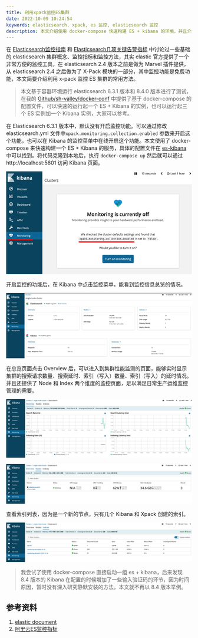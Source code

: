 ```yaml
---
title: 利用xpack监控ES集群
date: 2022-10-09 10:24:54
keywords: elasticsearch, xpack, es 监控, elasticsearch 监控
description: 本文介绍使用 docker-compose 快速构建 ES + kibana 的环境，并且介绍利用 xpack 监控 ES 集群运行情况。
---
```


在 [Elasticsearch监控指南](http://edulinks.cn/2020/03/15/20200315-es-monitoring-guide/) 和 [Elasticsearch几项关键告警指标](http://edulinks.cn/2020/03/14/20200314-es-monitoring-metric/) 中讨论过一些基础的 elasticsearch 集群概念、监控指标和监控方法，其实 elastic 官方提供了一个非常方便的监控工具，在 elasticsearch 2.4 版本之前是做为 Marvel 插件提供，从 elasticsearch 2.4 之后做为了 X-Pack 模块的一部分，其中监控功能是免费功能，本文简要介绍利用 x-pack 监控 ES 集群的常用方法。

> 本文基于容器环境运行 elasticsearch 6.3.1 版本和 8.4.0 版本进行了测试，在我的 [Github/sh-valley/docker-conf](https://github.com/cocowool/sh-valley) 中提供了基于 docker-compose 的配置文件，可以快速的运行起一个 ES + Kibana 的实例，也可以运行起三个 ES 实例加一个 Kibana 实例，大家可以参考。

在 Elasticsearch 6.3.1 版本中，默认没有开启监控功能。可以通过修改 elasticsearch.yml 文件中`xpack.monitoring.collection.enabled` 参数来开启这个功能，也可以在 Kibana 的监控菜单中在线开启这个功能。本文使用了 docker-compose 来快速构建一个 ES + Kibana 的服务，具体的配置文件在 [es-kibana]() 中可以找到。将代码克隆到本地后，执行 `docker-compose up` 然后就可以通过 http://localhost:5601 访问 Kibana 页面。

![image-20221009211250033](20221009-es-cluster-monitoring/image-20221009211250033.png)

开启监控的功能后，在 Kibana 中点击监控菜单，能看到监控信息总览的情况。

![image-20221009211548185](20221009-es-cluster-monitoring/image-20221009211548185.png)

在总览页面点击 Overview 后，可以进入到集群性能监测的页面，能够实时显示集群的搜索请求数量、搜索延时、索引（写入）数量、索引（写入）的延时情况。并且还提供了 Node 和 Index 两个维度的监控页面，足以满足日常生产运维监控管理的需要。

![image-20221014174405090](20221009-es-cluster-monitoring/image-20221014174405090.png)

![image-20221014174424075](20221009-es-cluster-monitoring/image-20221014174424075.png)

查看索引列表，因为是一个新的节点，只有几个 Kibana 和 Xpack 创建的索引。

![image-20221014174446273](20221009-es-cluster-monitoring/image-20221014174446273.png)



> 我尝试了使用 docker-compose 直接启动一组 es + kibana，后来发现 8.4 版本的 Kibana 在配置的时候增加了一些输入验证码的环节，因为时间原因，暂时没有深入研究静默安装的方法，本文就不再以 8.4 版本举例。



## 参考资料

1. [elastic document](https://www.elastic.co/guide/en/elasticsearch/reference/6.3/watcher-getting-started.html)
1. [阿里云ES监控指标](https://help.aliyun.com/document_detail/171545.htm?spm=a2c4g.11186623.0.0.31207ef4NxxIFh#task-2539910)
